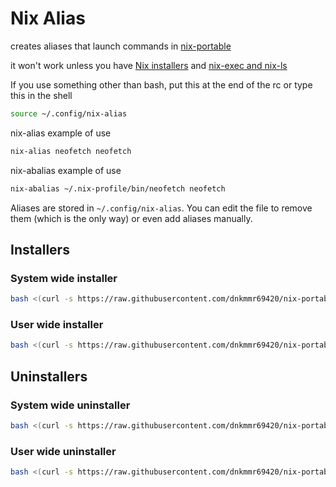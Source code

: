 # Nix Alias

creates aliases that launch commands in [nix-portable](https://github.com/DavHau/nix-portable)

it won't work unless you have [Nix installers](https://github.com/dnkmmr69420/nix-portable-utils/tree/main/installers) and [nix-exec and nix-ls](https://github.com/dnkmmr69420/nix-portable-utils/tree/main/nix-exec-and-ls)

If you use something other than bash, put this at the end of the rc or type this in the shell

```bash
source ~/.config/nix-alias
```

nix-alias example of use

```bash
nix-alias neofetch neofetch
```

nix-abalias example of use

```bash
nix-abalias ~/.nix-profile/bin/neofetch neofetch
```

Aliases are stored in `~/.config/nix-alias`. You can edit the file to remove them (which is the only way) or even add aliases manually.

## Installers

### System wide installer

```bash
bash <(curl -s https://raw.githubusercontent.com/dnkmmr69420/nix-portable-utils/main/nix-alias/nix-alias-system-wide-installer.sh)
```

### User wide installer

```bash
bash <(curl -s https://raw.githubusercontent.com/dnkmmr69420/nix-portable-utils/main/nix-alias/nix-alias-user-wide-installer.sh)
```

## Uninstallers

### System wide uninstaller

```bash
bash <(curl -s https://raw.githubusercontent.com/dnkmmr69420/nix-portable-utils/main/nix-alias/nix-alias-system-wide-uninstaller.sh)
```

### User wide uninstaller

```bash
bash <(curl -s https://raw.githubusercontent.com/dnkmmr69420/nix-portable-utils/main/nix-alias/nix-alias-user-wide-uninstaller.sh)
```
